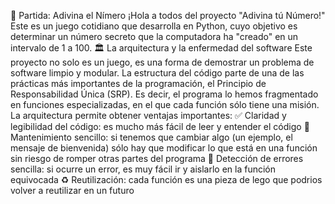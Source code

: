 🎲 Partida: Adivina el Nímero
¡Hola a todos del proyecto "Adivina tú Número!" Este es un juego cotidiano que desarrolla en Python, cuyo objetivo es determinar un número secreto que la computadora ha "creado" en un intervalo de 1 a 100.
🏛️ La arquitectura y la enfermedad del software
Este proyecto no solo es un juego, es una forma de demostrar un problema de software limpio y modular. La estructura del código parte de una de las prácticas más importantes de la programación, el Principio de Responsabilidad Única (SRP).
Es decir, el programa lo hemos fragmentado en funciones especializadas, en el que cada función sólo tiene una misión. La arquitectura permite obtener ventajas importantes:
✅ Claridad y legibilidad del código: es mucho más fácil de leer y entender el código
🔧 Mantenimiento sencillo: si tenemos que cambiar algo (un ejemplo, el mensaje de bienvenida) sólo hay que modificar lo que está en una función sin riesgo 
 de romper otras partes del programa
🐞 Detección de errores sencilla: si ocurre un error, es muy fácil ir y aislarlo en la función equivocada
♻️ Reutilización: cada función es una pieza de lego que podrios volver a reutilizar en un futuro 
